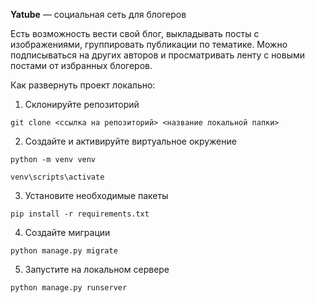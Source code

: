 
**Yatube** — социальная сеть для блогеров

Есть возможность вести свой блог, выкладывать посты с изображениями, группировать публикации по тематике.
Можно подписываться на других авторов и просматривать ленту с новыми постами от избранных блогеров.

Как развернуть проект локально:
1. Склонируйте репозиторий

`git clone <ссылка на репозиторий> <название локальной папки>`

2. Создайте и активируйте виртуальное окружение

`python -m venv venv`

`venv\scripts\activate`

3. Установите необходимые пакеты

`pip install -r requirements.txt`

4. Создайте миграции

`python manage.py migrate`

5. Запустите на локальном сервере

`python manage.py runserver`


